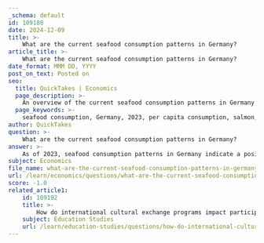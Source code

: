 ```yaml
---
_schema: default
id: 109180
date: 2024-12-09
title: >-
    What are the current seafood consumption patterns in Germany?
article_title: >-
    What are the current seafood consumption patterns in Germany?
date_format: MMM DD, YYYY
post_on_text: Posted on
seo:
  title: QuickTakes | Economics
  page_description: >-
    An overview of the current seafood consumption patterns in Germany for 2023, highlighting trends in popularity, notably of salmon, market spending, and future growth expectations driven by sustainable sourcing.
  page_keywords: >-
    seafood consumption, Germany, 2023, per capita consumption, salmon, Alaska pollock, market growth, sustainability, seafood market, consumer trends, seafood spending
author: QuickTakes
question: >-
    What are the current seafood consumption patterns in Germany?
answer: >-
    As of 2023, seafood consumption patterns in Germany indicate a positive trend, with per capita consumption averaging 13.7 kilograms per person, which reflects a 1.5 percent increase compared to the previous year. This growth is notable given that Germans have shown a consistent appreciation for seafood, even amidst rising prices. In total, Germans spent over €5.0 billion (approximately $5.5 billion) on seafood, marking a 3.7 percent increase from the previous year.\n\nSalmon has emerged as the most popular seafood choice among Germans, with a per capita consumption of 2.4 kilograms in 2023, reclaiming its top position from Alaska pollock. Overall, the total consumption of salmon reached 198,128 tonnes. \n\nLooking ahead, the seafood market in Germany is projected to grow by 2.94% from 2024 to 2029, with an expected market volume of approximately $9.49 billion by 2029. This growth is anticipated to be driven by a rising emphasis on sustainable and ethical seafood sourcing, as consumers become more aware of the environmental and social impacts associated with fishing and aquaculture.\n\nIn summary, the current seafood consumption patterns in Germany reflect an increasing trend, with a strong market outlook driven by consumer preferences for sustainability and popular seafood choices like salmon.
subject: Economics
file_name: what-are-the-current-seafood-consumption-patterns-in-germany.md
url: /learn/economics/questions/what-are-the-current-seafood-consumption-patterns-in-germany
score: -1.0
related_article1:
    id: 109192
    title: >-
        How do international cultural exchange programs impact participants like Lina Hildenbrand?
    subject: Education Studies
    url: /learn/education-studies/questions/how-do-international-cultural-exchange-programs-impact-participants-like-lina-hildenbrand
---
```


&nbsp;